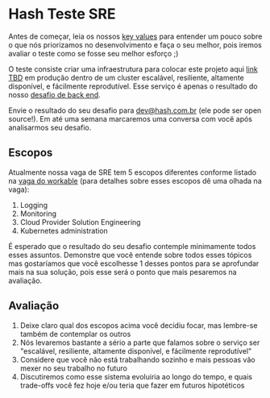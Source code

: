 # Hash Teste SRE

Antes de começar, leia os nossos [key values](https://www.keyvalues.com/hash) para entender um pouco sobre o que nós priorizamos no desenvolvimento e faça o seu melhor, pois iremos avaliar o teste como se fosse seu melhor esforço ;)

O teste consiste criar uma infraestrutura para colocar este projeto aqui [link TBD](#) em produção dentro de um cluster escalável, resiliente, altamente disponível, e fácilmente reprodutível. Esse serviço é apenas o resultado do nosso [desafio de back end](https://github.com/hashlab/hiring/blob/master/challenges/pt-br/back-challenge.md).

Envie o resultado do seu desafio para dev@hash.com.br (ele pode ser open source!). Em até uma semana marcaremos uma conversa com você após analisarmos seu desafio.

## Escopos

Atualmente nossa vaga de SRE tem 5 escopos diferentes conforme listado na [vaga do workable](https://hashlab.workable.com/jobs/764035) (para detalhes sobre esses escopos dê uma olhada na vaga):

1. Logging
2. Monitoring
3. Cloud Provider Solution Engineering
4. Kubernetes administration

É esperado que o resultado do seu desafio contemple minimamente todos esses assuntos. Demonstre que você entende sobre todos esses tópicos mas gostaríamos que você escolhesse 1 desses pontos para se aprofundar mais na sua solução, pois esse será o ponto que mais pesaremos na avaliação.

## Avaliação

1. Deixe claro qual dos escopos acima você decidiu focar, mas lembre-se também de contemplar os outros
2. Nós levaremos bastante a sério a parte que falamos sobre o serviço ser "escalável, resiliente, altamente disponível, e fácilmente reprodutível"
3. Considere que você não está trabalhando sozinho e mais pessoas vão mexer no seu trabalho no futuro
4. Discutiremos como esse sistema evoluiria ao longo do tempo, e quais trade-offs você fez hoje e/ou teria que fazer em futuros hipotéticos
